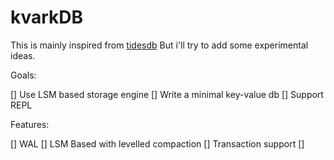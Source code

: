 # kvarkDB

This is mainly inspired from [tidesdb](https://github.com/tidesdb/tidesdb)
But i'll try to add some experimental ideas.

Goals:

[] Use LSM based storage engine
[] Write a minimal key-value db
[] Support REPL


Features:

[] WAL
[] LSM Based with levelled compaction
[] Transaction support
[]
